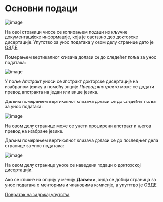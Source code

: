 # Основни подаци 
 
 ![image](https://user-images.githubusercontent.com/29538544/178711119-79849ded-930a-47f4-945e-d3490a81a9ef.png)

На овој страници уносе се копирањем подаци из кључне документацијске информације, која је саставно део докторске дисертације. Упутство за унос података у овом делу странице дато је [ОВДЕ](osnovniPodaciPrviDeo.md) 

Померањем вертикалног клизача долази се до следећег поља за унос података:  
 
 ![image](https://user-images.githubusercontent.com/29538544/178711431-ef2352f3-3cba-4f76-af38-ce712abfabbb.png)

У поље *Апстракт* уноси се апстракт докторске дисертације на изабраном језику а помоћу опције *Превод апстракта* може се додати превод апстракта на један или више језика.  

Даљим померањем вертикалног клизача долази се до следећег поља за унос података:  
 
 ![image](https://user-images.githubusercontent.com/29538544/178711684-924356cc-46dd-44be-98b0-f1e0254d6fef.png)

На овом делу странице може се унети проширени апстракт и његов превод на изабране језике. 

Даљим померањем вертикалног клизача долази се до последњег дела странице за унос података: 

![image](https://user-images.githubusercontent.com/29538544/178711814-df8fa75b-64d1-40f9-bed9-173ca0ce1d58.png)
 
На овом делу странице уносе се наведени подаци о докторској дисертацији. 

Ако се кликне на опцију у менију **Даље>>**, онда се добија страница за унос података о менторима и члановима комисије, а упутство је [ОВДЕ](mentoriKomisija.md) 

[Повратак на садржај упутства](../uputstvoDigitalnaDisertacija.md#садржај)
